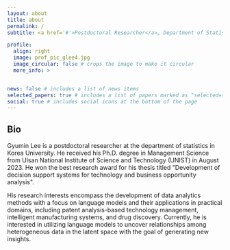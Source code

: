 ```yaml
---
layout: about
title: about
permalink: /
subtitle: <a href='#'>Postdoctoral Researcher</a>, Department of Statistics, Korea University. <br> <a href="mailto:"glee.optimizt@gmail.com">glee.optimizt@gmail.com</a>

profile:
  align: right
  image: prof_pic_glee4.jpg
  image_circular: false # crops the image to make it circular
  more_info: >


news: false # includes a list of news items
selected_papers: true # includes a list of papers marked as "selected={true}"
social: true # includes social icons at the bottom of the page
---
```


<h2>Bio</h2>

Gyumin Lee is a postdoctoral researcher at the department of statistics in Korea University. He received his Ph.D. degree in Management Science from Ulsan National Institute of Science and Technology (UNIST) in August 2023. He won the best research award for his thesis titled "Development of decision support systems for technology and business opportunity analysis".

His research interests encompass the development of data analytics methods with a focus on language models and their applications in practical domains, including patent analysis-based technology management, intelligent manufacturing systems, and drug discovery. Currently, he is interested in utilizing language models to uncover relationships among heterogeneous data in the latent space with the goal of generating new insights.
